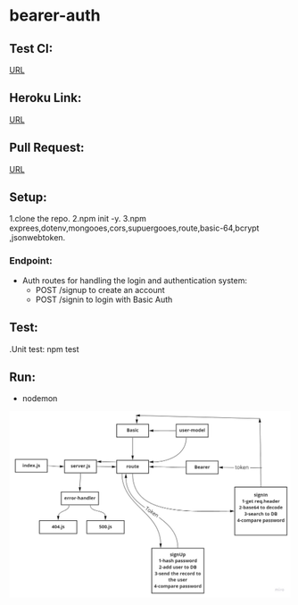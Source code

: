 # bearer-auth

## Test CI:
[URL](https://github.com/AyahZaareer/bearer-auth/actions)

## Heroku Link:
[URL](https://ayah-bearer-auth.herokuapp.com)

## Pull Request:
[URL](https://github.com/AyahZaareer/bearer-auth/pull/3)

## Setup:
1.clone the repo.
2.npm init -y.
3.npm exprees,dotenv,mongooes,cors,supuergooes,route,basic-64,bcrypt ,jsonwebtoken.


### Endpoint:
 - Auth routes for handling the login and authentication system:
   - POST /signup to create an account
   - POST /signin to login with Basic Auth



## Test:
.Unit test: npm test

## Run:
 - nodemon



 ![auth](bearer-auth.jpg)
